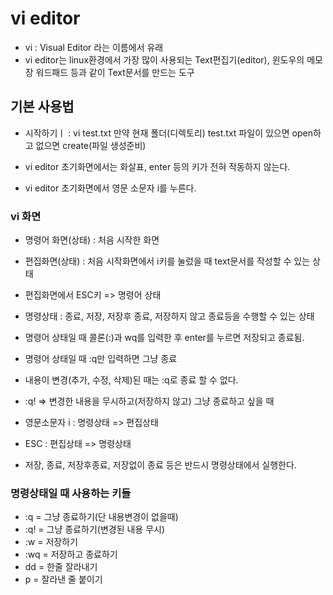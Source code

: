 # vi editor
* vi : Visual Editor 라는 이름에서 유래
* vi editor는 linux환경에서 가장 많이 사용되는 Text편집기(editor), 윈도우의 메모장 워드패드 등과 같이 Text문서를 만드는 도구

## 기본 사용법
* 시작하기ㅣ : vi test.txt
만약 현재 폴더(디렉토리) test.txt 파일이 있으면 open하고 없으면 create(파일 생성준비)

* vi editor 초기화면에서는 화살표, enter 등의 키가 전혀 작동하지 않는다.

* vi editor 초기화면에서 영문 소문자 i를 누른다.

### vi 화면
* 명령어 화면(상태) : 처음 시작한 화면
* 편집화면(상태) : 처음 시작화면에서 i키를 눌렀을 때 text문서를 작성할 수 있는 상태
* 편집화면에서 ESC키 => 명령어 상태

* 명령상태 : 종료, 저장, 저장후 종료, 저장하지 않고 종료등을 수행할 수 있는 상태

* 명령어 상태일 때 콜론(:)과 wq를 입력한 후 enter를 누르면 저장되고 종료됨.
* 명령어 상태일 때 :q만 입력하면 그냥 종료
* 내용이 변경(추가, 수정, 삭제)된 때는 :q로 종료 할 수 없다.

* :q! => 변경한 내용을 무시하고(저장하지 않고) 그냥 종료하고 싶을 때

* 영문소문자 i : 명령상태 => 편집상태
* ESC : 편집상태 => 명령상태
* 저장, 종료, 저장후종료, 저장없이 종료 등은 반드시 명령상태에서 실행한다.

### 명령상태일 때 사용하는 키들
* :q = 그냥 종료하기(단 내용변경이 없을때)
* :q! = 그냥 종료하기(변경된 내용 무시)
* :w = 저장하기
* :wq = 저장하고 종료하기
* dd = 한줄 잘라내기
* p = 잘라낸 줄 붙이기